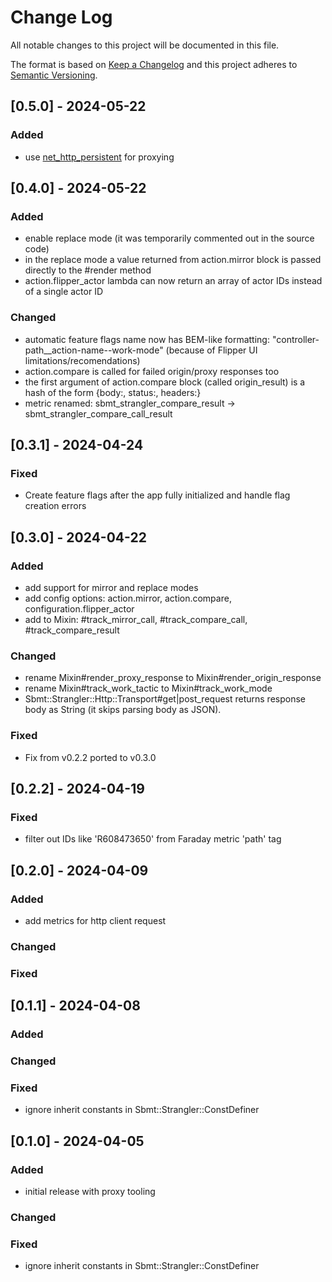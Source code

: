 # Change Log

All notable changes to this project will be documented in this file.

The format is based on [Keep a Changelog](http://keepachangelog.com/)
and this project adheres to [Semantic Versioning](http://semver.org/).

## [0.5.0] - 2024-05-22

### Added
- use [net_http_persistent](https://github.com/lostisland/faraday-net_http_persistent) for proxying

## [0.4.0] - 2024-05-22

### Added
- enable replace mode (it was temporarily commented out in the source code)
- in the replace mode a value returned from action.mirror block is passed directly to the #render method
- action.flipper_actor lambda can now return an array of actor IDs instead of a single actor ID

### Changed
- automatic feature flags name now has BEM-like formatting: "controller-path__action-name--work-mode" (because of Flipper UI limitations/recomendations)
- action.compare is called for failed origin/proxy responses too
- the first argument of action.compare block (called origin_result) is a hash of the form {body:, status:, headers:}
- metric renamed: sbmt_strangler_compare_result -> sbmt_strangler_compare_call_result

## [0.3.1] - 2024-04-24

### Fixed
- Create feature flags after the app fully initialized and handle flag creation errors

## [0.3.0] - 2024-04-22

### Added
- add support for mirror and replace modes
- add config options: action.mirror, action.compare, configuration.flipper_actor
- add to Mixin: #track_mirror_call, #track_compare_call, #track_compare_result

### Changed
- rename Mixin#render_proxy_response to Mixin#render_origin_response
- rename Mixin#track_work_tactic to Mixin#track_work_mode
- Sbmt::Strangler::Http::Transport#get|post_request returns response body as String (it skips parsing body as JSON).

### Fixed
- Fix from v0.2.2 ported to v0.3.0

## [0.2.2] - 2024-04-19

### Fixed
- filter out IDs like 'R608473650' from Faraday metric 'path' tag

## [0.2.0] - 2024-04-09

### Added
- add metrics for http client request

### Changed

### Fixed

## [0.1.1] - 2024-04-08

### Added

### Changed

### Fixed
- ignore inherit constants in Sbmt::Strangler::ConstDefiner

## [0.1.0] - 2024-04-05

### Added
- initial release with proxy tooling

### Changed

### Fixed
- ignore inherit constants in Sbmt::Strangler::ConstDefiner
